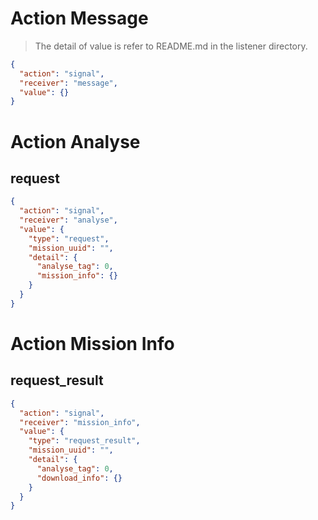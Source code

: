 # Action Message
> The detail of value is refer to README.md in the listener directory.
```json
{
  "action": "signal",
  "receiver": "message",
  "value": {}
}
```

# Action Analyse
## request
```json
{
  "action": "signal",
  "receiver": "analyse",
  "value": {
    "type": "request",
    "mission_uuid": "",
    "detail": {
      "analyse_tag": 0,
      "mission_info": {}
    }
  }
}
```

# Action Mission Info
## request_result
```json
{
  "action": "signal",
  "receiver": "mission_info",
  "value": {
    "type": "request_result",
    "mission_uuid": "",
    "detail": {
      "analyse_tag": 0,
      "download_info": {}
    }
  }
}
```
